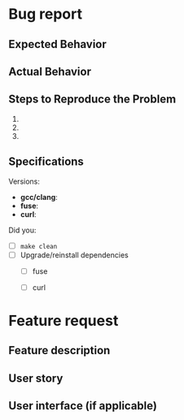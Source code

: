 # Bug report

## Expected Behavior

## Actual Behavior

## Steps to Reproduce the Problem
1.
2.
3.

## Specifications

Versions:
- **gcc/clang**:
- **fuse**:
- **curl**:

Did you:
- [ ] `make clean`
- [ ] Upgrade/reinstall dependencies
  - [ ] fuse
  - [ ] curl



# Feature request

## Feature description

## User story

## User interface (if applicable)
